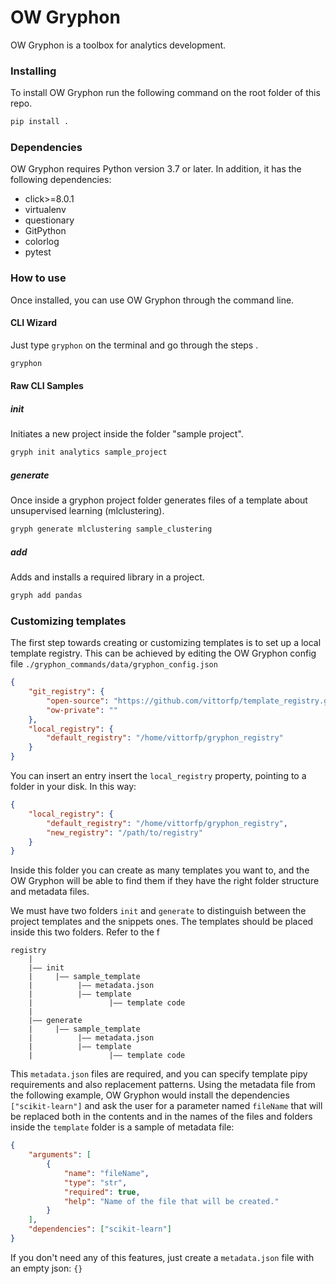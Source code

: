 # OW Gryphon
OW Gryphon is a toolbox for analytics development.

### Installing

To install OW Gryphon run the following command on the root folder of this repo. 
```bash
pip install .
```

### Dependencies

OW Gryphon requires Python version 3.7 or later. In addition, it has the following dependencies:

- click>=8.0.1
- virtualenv
- questionary
- GitPython
- colorlog
- pytest

### How to use

Once installed, you can use OW Gryphon through the command line.

#### CLI Wizard

Just type `gryphon` on the terminal and go through the steps .

```bash
gryphon
```

#### Raw CLI Samples

##### init
Initiates a new project inside the folder "sample project".
```bash
gryph init analytics sample_project
```

##### generate

Once inside a gryphon project folder generates files of a template about unsupervised learning (mlclustering).
```bash
gryph generate mlclustering sample_clustering
```

##### add
Adds and installs a required library in a project.

```bash
gryph add pandas
```

### Customizing templates

The first step towards creating or customizing templates is to set up a local template registry. 
This can be achieved by editing the OW Gryphon config file `./gryphon_commands/data/gryphon_config.json`

```json
{
    "git_registry": {
        "open-source": "https://github.com/vittorfp/template_registry.git",
        "ow-private": ""
    },
    "local_registry": {
        "default_registry": "/home/vittorfp/gryphon_registry"
    }
}
```

You can insert an entry insert the `local_registry` property, pointing to a folder in your disk. In this way:
```json
{
    "local_registry": {
        "default_registry": "/home/vittorfp/gryphon_registry",
        "new_registry": "/path/to/registry"
    }
}
```

Inside this folder you can create as many templates you want to, and the OW Gryphon will be able to find them if they have
the right folder structure and metadata files.

We must have two folders `init` and `generate` to distinguish between
the project templates and the snippets ones. The templates should be placed inside this two folders. Refer to the f

```
registry
    |
    |―― init
    |     |―― sample_template
    |          |―― metadata.json  
    |          |―― template
    |                 |―― template code
    |
    |―― generate
    |     |―― sample_template
    |          |―― metadata.json  
    |          |―― template
    |                 |―― template code
```

This `metadata.json` files are required, and you can specify template pipy requirements and also replacement patterns.
Using the metadata file from the following example, OW Gryphon would install the dependencies `["scikit-learn"]` 
and ask the user for a parameter named `fileName` that will be replaced both in the contents and in the names of the 
files and folders inside the `template` folder is a sample of metadata file:

```json
{
    "arguments": [
        {
            "name": "fileName",
            "type": "str",
            "required": true,
            "help": "Name of the file that will be created."
        }
    ],
    "dependencies": ["scikit-learn"]
}
```

If you don't need any of this features, just create a `metadata.json` file with an empty json: `{}`
